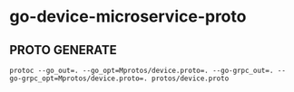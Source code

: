 # go-device-microservice-proto

## PROTO GENERATE

```
protoc --go_out=. --go_opt=Mprotos/device.proto=. --go-grpc_out=. --go-grpc_opt=Mprotos/device.proto=. protos/device.proto
```
